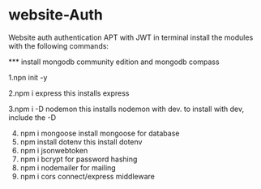 # website-Auth
Website auth authentication APT with JWT
in terminal install the modules with the following commands:

*** install mongodb community edition and mongodb compass

1.npn init -y

2.npm i express
  this installs express
  
3.npm i -D nodemon
  this installs nodemon with dev. to install with dev, include the -D
  
4. npm i mongoose
   install mongoose for database  
5. npm install dotenv 
   this install dotenv   
6. npm i jsonwebtoken
7. npm i bcrypt    for password hashing
8. npm i nodemailer   for mailing 
9. npm i cors    connect/express middleware
